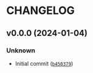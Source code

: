 # CHANGELOG



## v0.0.0 (2024-01-04)

### Unknown

* Initial commit ([`b450379`](https://github.com/luuuis/pyomie/commit/b450379baa88e9ed9534a7ee839d1f57b629533c))

